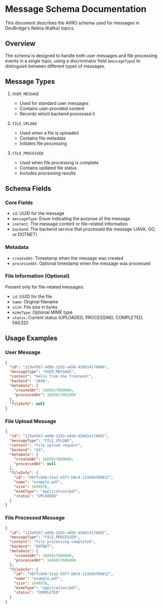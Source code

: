 # Message Schema Documentation

This document describes the AVRO schema used for messages in DevBridge's Retina (Kafka) topics.

## Overview

The schema is designed to handle both user messages and file processing events in a single topic, using a discriminator field (`messageType`) to distinguish between different types of messages.

## Message Types

1. `USER_MESSAGE`
   - Used for standard user messages
   - Contains user-provided content
   - Records which backend processed it

2. `FILE_UPLOAD`
   - Used when a file is uploaded
   - Contains file metadata
   - Initiates file processing

3. `FILE_PROCESSED`
   - Used when file processing is complete
   - Contains updated file status
   - Includes processing results

## Schema Fields

### Core Fields
- `id`: UUID for the message
- `messageType`: Enum indicating the purpose of the message
- `content`: The message content or file-related information
- `backend`: The backend service that processed the message (JAVA, GO, or DOTNET)

### Metadata
- `createdAt`: Timestamp when the message was created
- `processedAt`: Optional timestamp when the message was processed

### File Information (Optional)
Present only for file-related messages:
- `id`: UUID for the file
- `name`: Original filename
- `size`: File size in bytes
- `mimeType`: Optional MIME type
- `status`: Current status (UPLOADED, PROCESSING, COMPLETED, FAILED)

## Usage Examples

### User Message
```json
{
  "id": "123e4567-e89b-12d3-a456-426614174000",
  "messageType": "USER_MESSAGE",
  "content": "Hello from the frontend!",
  "backend": "JAVA",
  "metadata": {
    "createdAt": 1685817600000,
    "processedAt": 1685817601000
  },
  "fileInfo": null
}
```

### File Upload Message
```json
{
  "id": "123e4567-e89b-12d3-a456-426614174001",
  "messageType": "FILE_UPLOAD",
  "content": "File upload request",
  "backend": "GO",
  "metadata": {
    "createdAt": 1685817600000,
    "processedAt": null
  },
  "fileInfo": {
    "id": "987fcdeb-51a2-43f7-b8c9-123456789012",
    "name": "example.pdf",
    "size": 1048576,
    "mimeType": "application/pdf",
    "status": "UPLOADED"
  }
}
```

### File Processed Message
```json
{
  "id": "123e4567-e89b-12d3-a456-426614174002",
  "messageType": "FILE_PROCESSED",
  "content": "File processing completed",
  "backend": "DOTNET",
  "metadata": {
    "createdAt": 1685817600000,
    "processedAt": 1685817605000
  },
  "fileInfo": {
    "id": "987fcdeb-51a2-43f7-b8c9-123456789012",
    "name": "example.pdf",
    "size": 1048576,
    "mimeType": "application/pdf",
    "status": "COMPLETED"
  }
}
```
